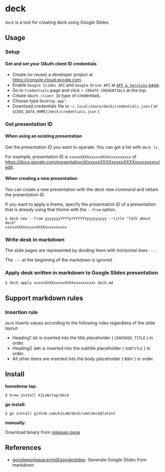 # deck

`deck` is a tool for creating deck using Google Slides.

## Usage

### Setup

#### Get and set your OAuth client ID credentials

- Create (or reuse) a developer project at https://console.cloud.google.com.
- Enable `Google Slides API` and `Google Drive API` at [`API & Services` page](https://console.cloud.google.com/apis/dashboard).
- Go to `Credentials` page and click `+ CREATE CREDENTIALS` at the top.
- Create `OAuth client ID` type of credentials.
- Choose type `Desktop app"`.
- Download credentials file to `~/.local/share/deck/credentials.json` ( or `${XDG_DATA_HOME}/deck/credentials.json` ).

### Get presentation ID

#### When using an existing presentation

Get the presentation ID you want to operate. You can get a list with `deck ls`.

For example, presentation ID is `xxxxxXXXXxxxxxXXXXxxxxxxxxxx` of https://docs.google.com/presentation/d/xxxxxXXXXxxxxxXXXXxxxxxxxxxx/edit .

#### When creating a new presentation

You can create a new presentation with the deck new command and obtain the presentation ID.

If you want to apply a theme, specify the presentation ID of a presentation that is already using that theme with the `--from` option.

```console
$ deck new --from yyyyyyyYYYYyYYYYYYYyyyyyyyyy --title "Talk about deck"
xxxxxXXXXxxxxxXXXXxxxxxxxxxx
```

### Write desk in markdown

The slide pages are represented by dividing them with horizontal lines `---`.

The `---` at the beginning of the markdown is ignored.

### Apply desk written in markdown to Google Slides presentation

```console
$ deck apply xxxxxXXXXxxxxxXXXXxxxxxxxxxx deck.md
```

## Support markdown rules

### Insertion rule

`deck` inserts values according to the following rules regardless of the slide layout.

- Heading1 (`#`) is inserted into the title placeholder ( `CENTERED_TITLE` ) in order.
- Heading2 (`##`) is inserted into the subtitle placeholder ( `SUBTITLE` ) in order.
- All other items are inserted into the body placeholder ( `BODY` ) in order.

## Install

**homebrew tap:**

```console
$ brew install k1LoW/tap/deck
```

**go install:**

```console
$ go install github.com/k1LoW/deck/cmd/deck@latest
```

**manually:**

Download binary from [releases page](https://github.com/k1LoW/deck/releases)

## References

- [googleworkspace/md2googleslides](https://github.com/googleworkspace/md2googleslides): Generate Google Slides from markdown

